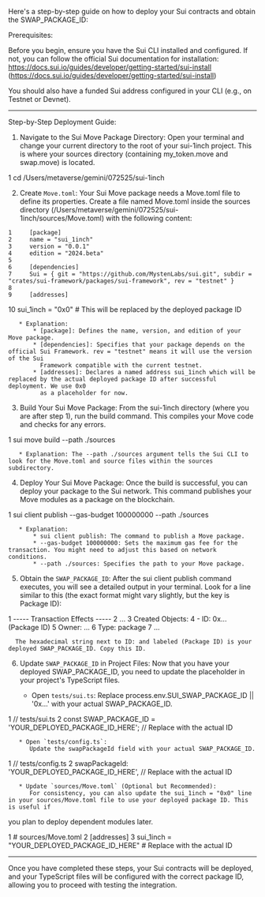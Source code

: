   Here's a step-by-step guide on how to deploy your Sui contracts and obtain the SWAP_PACKAGE_ID:

  Prerequisites:

  Before you begin, ensure you have the Sui CLI installed and configured. If not, you can follow the official Sui documentation for installation:
  https://docs.sui.io/guides/developer/getting-started/sui-install (https://docs.sui.io/guides/developer/getting-started/sui-install)

  You should also have a funded Sui address configured in your CLI (e.g., on Testnet or Devnet).

  ---

  Step-by-Step Deployment Guide:

   1. Navigate to the Sui Move Package Directory:
      Open your terminal and change your current directory to the root of your sui-1inch project. This is where your sources directory (containing
  my_token.move and swap.move) is located.

   1     cd /Users/metaverse/gemini/072525/sui-1inch

   2. Create `Move.toml`:
      Your Sui Move package needs a Move.toml file to define its properties. Create a file named Move.toml inside the sources directory
  (/Users/metaverse/gemini/072525/sui-1inch/sources/Move.toml) with the following content:

    1     [package]
    2     name = "sui_1inch"
    3     version = "0.0.1"
    4     edition = "2024.beta"
    5 
    6     [dependencies]
    7     Sui = { git = "https://github.com/MystenLabs/sui.git", subdir = "crates/sui-framework/packages/sui-framework", rev = "testnet" }
    8 
    9     [addresses]
   10     sui_1inch = "0x0" # This will be replaced by the deployed package ID

       * Explanation:
           * [package]: Defines the name, version, and edition of your Move package.
           * [dependencies]: Specifies that your package depends on the official Sui Framework. rev = "testnet" means it will use the version of the Sui
             Framework compatible with the current testnet.
           * [addresses]: Declares a named address sui_1inch which will be replaced by the actual deployed package ID after successful deployment. We use 0x0
             as a placeholder for now.

   3. Build Your Sui Move Package:
      From the sui-1inch directory (where you are after step 1), run the build command. This compiles your Move code and checks for any errors.

   1     sui move build --path ./sources

       * Explanation: The --path ./sources argument tells the Sui CLI to look for the Move.toml and source files within the sources subdirectory.

   4. Deploy Your Sui Move Package:
      Once the build is successful, you can deploy your package to the Sui network. This command publishes your Move modules as a package on the blockchain.

   1     sui client publish --gas-budget 100000000 --path ./sources

       * Explanation:
           * sui client publish: The command to publish a Move package.
           * --gas-budget 100000000: Sets the maximum gas fee for the transaction. You might need to adjust this based on network conditions.
           * --path ./sources: Specifies the path to your Move package.

   5. Obtain the `SWAP_PACKAGE_ID`:
      After the sui client publish command executes, you will see a detailed output in your terminal. Look for a line similar to this (the exact format might
  vary slightly, but the key is Package ID):

   1     ----- Transaction Effects -----
   2     ...
   3     Created Objects:
   4     - ID: 0x... (Package ID)
   5       Owner: ...
   6       Type: package
   7     ...

      The hexadecimal string next to ID: and labeled (Package ID) is your deployed SWAP_PACKAGE_ID. Copy this ID.

   6. Update `SWAP_PACKAGE_ID` in Project Files:
      Now that you have your deployed SWAP_PACKAGE_ID, you need to update the placeholder in your project's TypeScript files.

       * Open `tests/sui.ts`:
          Replace process.env.SUI_SWAP_PACKAGE_ID || '0x...' with your actual SWAP_PACKAGE_ID.

   1         // tests/sui.ts
   2         const SWAP_PACKAGE_ID = 'YOUR_DEPLOYED_PACKAGE_ID_HERE'; // Replace with the actual ID

       * Open `tests/config.ts`:
          Update the swapPackageId field with your actual SWAP_PACKAGE_ID.

   1         // tests/config.ts
   2         swapPackageId: 'YOUR_DEPLOYED_PACKAGE_ID_HERE', // Replace with the actual ID

       * Update `sources/Move.toml` (Optional but Recommended):
          For consistency, you can also update the sui_1inch = "0x0" line in your sources/Move.toml file to use your deployed package ID. This is useful if
  you plan to deploy dependent modules later.

   1         # sources/Move.toml
   2         [addresses]
   3         sui_1inch = "YOUR_DEPLOYED_PACKAGE_ID_HERE" # Replace with the actual ID

  ---

  Once you have completed these steps, your Sui contracts will be deployed, and your TypeScript files will be configured with the correct package ID,
  allowing you to proceed with testing the integration.